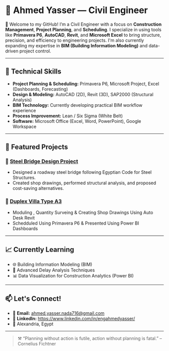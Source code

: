 # 👷 Ahmed Yasser — Civil Engineer

🎯 Welcome to my GitHub! I’m a Civil Engineer with a focus on **Construction Management**, **Project Planning**, and **Scheduling**. I specialize in using tools like **Primavera P6**, **AutoCAD**, **Revit**, and **Microsoft Excel** to bring structure, precision, and efficiency to engineering projects. I'm also currently expanding my expertise in **BIM (Building Information Modeling)** and data-driven project control.

---

## 🧰 Technical Skills

- **Project Planning & Scheduling:** Primavera P6, Microsoft Project, Excel (Dashboards, Forecasting)
- **Design & Modeling:** AutoCAD (2D), Revit (3D), SAP2000 (Structural Analysis)
- **BIM Technology:** Currently developing practical BIM workflow experience
- **Process Improvement:** Lean / Six Sigma (White Belt)
- **Software:** Microsoft Office (Excel, Word, PowerPoint), Google Workspace

---

## 📂 Featured Projects


### 📁 [Steel Bridge Design Project](#)
- Designed a roadway steel bridge following Egyptian Code for Steel Structures.
- Created shop drawings, performed structural analysis, and proposed cost-saving alternatives.
### 📁 [Duplex Villa Type A3](#)
- Moduling , Quantity Surveing & Creating Shop Drawings Using Auto Desk Revit
- Schedduled Using Primavera P6 & Presented Using Power BI Dashboards

---

## 📈 Currently Learning

- 🌐 Building Information Modeling (BIM)
- 🧠 Advanced Delay Analysis Techniques
- 📊 Data Visualization for Construction Analytics (Power BI)

---

## 📫 Let's Connect!

- 📧 **Email:** ahmed.yasser.nada716@gmail.com  
- 🔗 **LinkedIn:** https://www.linkedin.com/in/engahmedyasser/  
- 📍 Alexandria, Egypt  

---
> ⚒️ “Planning without action is futile, action without planning is fatal.” – Cornelius Fichtner  

